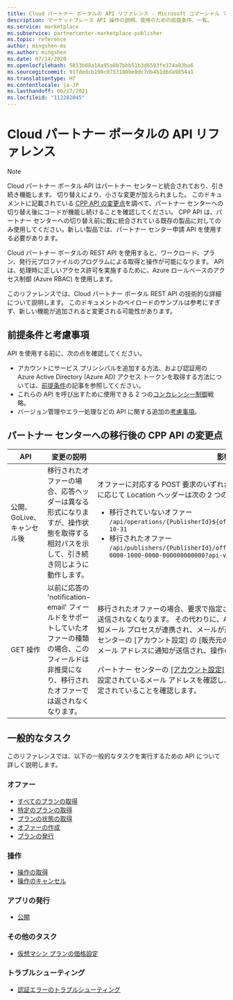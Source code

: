 ```yaml
---
title: Cloud パートナー ポータルの API リファレンス - Microsoft コマーシャル マーケットプレース
description: マーケットプレース API 操作の説明、使用のための前提条件、一覧。
ms.service: marketplace
ms.subservice: partnercenter-marketplace-publisher
ms.topic: reference
author: mingshen-ms
ms.author: mingshen
ms.date: 07/14/2020
ms.openlocfilehash: 5813b08a14a95a8b7bbb51b3d6593fe374a83ba6
ms.sourcegitcommit: 91fdedcb190c0753180be8dc7db4b1d6da9854a1
ms.translationtype: HT
ms.contentlocale: ja-JP
ms.lasthandoff: 06/17/2021
ms.locfileid: "112282045"
---
```

# <a name="cloud-partner-portal-api-reference"></a>Cloud パートナー ポータルの API リファレンス

> [!NOTE]
> Cloud パートナー ポータル API はパートナー センターと統合されており、引き続き機能します。 切り替えにより、小さな変更が加えられました。 このドキュメントに記載されている [CPP API の変更点](#changes-to-cpp-apis-after-the-migration-to-partner-center)を調べて、パートナー センターへの切り替え後にコードが機能し続けることを確認してください。 CPP API は、パートナー センターへの切り替え前に既に統合されている既存の製品に対してのみ使用してください。新しい製品では、パートナー センター申請 API を使用する必要があります。

Cloud パートナー ポータルの REST API を使用すると、ワークロード、プラン、発行元プロファイルのプログラムによる取得と操作が可能になります。 API は、処理時に正しいアクセス許可を実施するために、Azure ロールベースのアクセス制御 (Azure RBAC) を使用します。

このリファレンスでは、Cloud パートナー ポータル REST API の技術的な詳細について説明します。 このドキュメントのペイロードのサンプルは参考にすぎず、新しい機能が追加されると変更される可能性があります。

## <a name="prerequisites-and-considerations"></a>前提条件と考慮事項

API を使用する前に、次の点を確認してください。

- アカウントにサービス プリンシパルを追加する方法、および認証用の Azure Active Directory (Azure AD) アクセス トークンを取得する方法については、[前提条件](./cloud-partner-portal-api-prerequisites.md)の記事を参照してください。
- これらの API を呼び出すために使用できる 2 つの[コンカレンシー制御](./cloud-partner-portal-api-concurrency-control.md)戦略。
- バージョン管理やエラー処理などの API に関する追加の[考慮事項](./cloud-partner-portal-api-considerations.md)。

## <a name="changes-to-cpp-apis-after-the-migration-to-partner-center"></a>パートナー センターへの移行後の CPP API の変更点

| **API** | **変更の説明** | **影響** |
| ------- | ---------------------- | ---------- |
| 公開、GoLive、キャンセル後 | 移行されたオファーの場合、応答ヘッダーは異なる形式になりますが、操作状態を取得する相対パスを示して、引き続き同じように動作します。 | オファーに対応する POST 要求のいずれかを送信する場合、オファーの移行状態に応じて Location ヘッダーは次の 2 つの形式のいずれかになります。<ul><li>移行されていないオファー<br>`/api/operations/{PublisherId}${offerId}$2$preview?api-version=2017-10-31`</li><li>移行されたオファー<br>`/api/publishers/{PublisherId}/offers/{offereId}/operations/408a4835-0000-1000-0000-000000000000?api-version=2017-10-31`</li> |
| GET 操作 | 以前に応答の 'notification-email' フィールドをサポートしていたオファーの種類の場合、このフィールドは非推奨になり、移行されたオファーでは返されなくなります。 | 移行されたオファーの場合、要求で指定されたメール アドレスのリストに通知が送信されなくなります。 その代わりに、API サービスとパートナー センターの通知メール プロセスが連携され、メールが送信されます。 具体的には、パートナー センターの [アカウント設定] の [販売元の連絡先情報] セクションに設定されたメール アドレスに通知が送信され、操作の進行状況が通知されます。<br><br>パートナー センターの [[アカウント設定]](https://go.microsoft.com/fwlink/?linkid=2165291) の [販売元の連絡先情報] セクションに設定されているメール アドレスを確認し、通知用の正しいメール アドレスが指定されていることを確認します。 |

## <a name="common-tasks"></a>一般的なタスク

このリファレンスでは、以下の一般的なタスクを実行するための API について詳しく説明します。

### <a name="offers"></a>オファー

- [すべてのプランの取得](./cloud-partner-portal-api-retrieve-offers.md)
- [特定のプランの取得](./cloud-partner-portal-api-retrieve-specific-offer.md)
- [プランの状態の取得](./cloud-partner-portal-api-retrieve-offer-status.md)
- [オファーの作成](./cloud-partner-portal-api-creating-offer.md)
- [プランの発行](./cloud-partner-portal-api-publish-offer.md)

### <a name="operations"></a>操作

- [操作の取得](./cloud-partner-portal-api-retrieve-operations.md)
- [操作のキャンセル](./cloud-partner-portal-api-cancel-operations.md)

### <a name="publish-an-app"></a>アプリの発行

- [公開](./cloud-partner-portal-api-go-live.md)

### <a name="other-tasks"></a>その他のタスク

- [仮想マシン プランの価格設定](./cloud-partner-portal-api-setting-price.md)

### <a name="troubleshooting"></a>トラブルシューティング

- [認証エラーのトラブルシューティング](./cloud-partner-portal-api-troubleshooting-authentication-errors.md)
